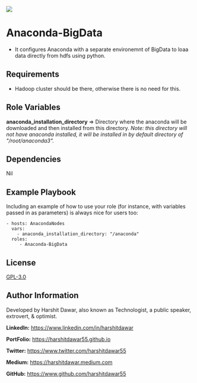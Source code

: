 <img src = "https://img.shields.io/badge/version-1.1.0-brightgreen" />

Anaconda-BigData
=========

* It configures Anaconda with a separate environemnt of BigData to loaa data directly from hdfs using python.

Requirements
------------

* Hadoop cluster should be there, otherwise there is no need for this.

Role Variables
--------------

**anaconda_installation_directory** => Directory where the anaconda will be downloaded and then installed from this directory. *Note: this directory will not have anaconda installed, it will be installed in by default directory of "/root/anaconda3".*

Dependencies
------------

Nil

Example Playbook
----------------

Including an example of how to use your role (for instance, with variables passed in as parameters) is always nice for users too:

    - hosts: AnacondaNodes
      vars:
        - anaconda_installation_directory: "/anaconda" 
      roles:
         - Anaconda-BigData

License
-------

[GPL-3.0](https://github.com/HarshitDawar55/Anaconda-BigData-Ansible-Role/blob/main/LICENSE)

Author Information
------------------

Developed by Harshit Dawar, also known as Technologist, a public speaker, extrovert, & optimist.

**LinkedIn:** https://www.linkedin.com/in/harshitdawar

**PortFolio:** https://harshitdawar55.github.io

**Twitter:** https://www.twitter.com/harshitdawar55

**Medium:** https://harshitdawar.medium.com

**GitHub:** https://www.github.com/harshitdawar55

